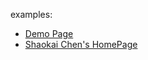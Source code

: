 
examples:
- [Demo Page](https://csking2001.github.io/)
- [Shaokai Chen's HomePage](https://csking2001.github.io/)


